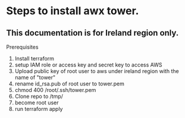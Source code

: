 # Steps to install awx tower. 
## This documentation is for Ireland region only. 

Prerequisites
1. Install terraform
2. setup IAM role or access key and secret key to access AWS
3. Upload public key of root user to aws under ireland region with the name of "tower"
4. rename id_rsa.pub of root user to tower.pem
5. chmod 400 /root/.ssh/tower.pem
6. Clone repo to /tmp/
7. become root user
8. run terraform apply
